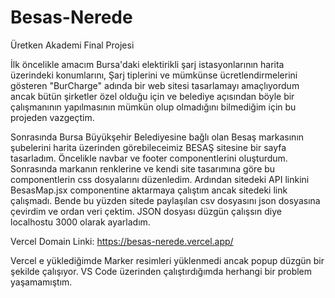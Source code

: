 # Besas-Nerede
Üretken Akademi Final Projesi

İlk öncelikle amacım Bursa'daki elektirikli şarj istasyonlarının harita üzerindeki konumlarını, Şarj tiplerini ve mümkünse ücretlendirmelerini gösteren "BurCharge" adında bir web sitesi tasarlamayı amaçlıyordum ancak bütün şirketler özel olduğu için ve belediye açısından böyle bir çalışmanının yapılmasının mümkün olup olmadığını bilmediğim için bu projeden vazgeçtim.

Sonrasında Bursa Büyükşehir Belediyesine bağlı olan Besaş markasının şubelerini harita üzerinden görebileceimiz BESAŞ sitesine bir sayfa tasarladım. Öncelikle navbar ve footer componentlerini oluşturdum. Sonrasında markanın renklerine ve kendi site tasarımına göre bu componentlerin css dosyalarını düzenledim. Ardından sitedeki API linkini BesasMap.jsx componentine aktarmaya çalıştım ancak sitedeki link çalışmadı. Bende bu yüzden sitede paylaşılan csv dosyasını json dosyasına çevirdim ve ordan veri çektim. JSON dosyası düzgün çalışsın diye localhostu 3000 olarak ayarladım.

Vercel Domain Linki: https://besas-nerede.vercel.app/

Vercel e yüklediğimde Marker resimleri yüklenmedi ancak popup düzgün bir şekilde çalışıyor. VS Code üzerinden çalıştırdığımda herhangi bir problem yaşamamıştım.
